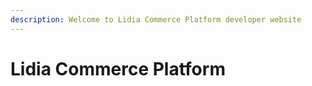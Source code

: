 ```yaml
---
description: Welcome to Lidia Commerce Platform developer website
---
```


# Lidia Commerce Platform

